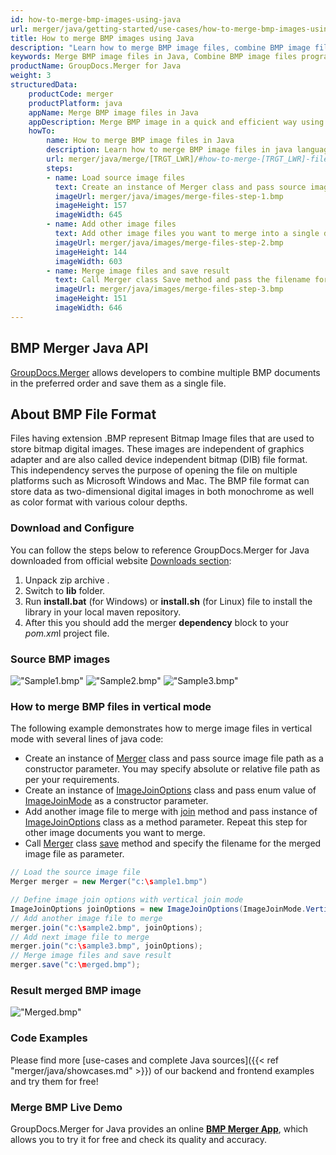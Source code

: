 ```yaml
---
id: how-to-merge-bmp-images-using-java
url: merger/java/getting-started/use-cases/how-to-merge-bmp-images-using-java
title: How to merge BMP images using Java
description: "Learn how to merge BMP image files, combine BMP image files into one file programmatically in java language using GroupDocs.Merger for Java library."
keywords: Merge BMP image files in Java, Combine BMP image files programmatically
productName: GroupDocs.Merger for Java
weight: 3
structuredData:
    productCode: merger
    productPlatform: java
    appName: Merge BMP image files in Java
    appDescription: Merge BMP image in a quick and efficient way using java language and GroupDocs.Merger for Java API, without the use of any third-party software like Microsoft or Open Office.
    howTo:
        name: How to merge BMP image files in Java 
        description: Learn how to merge BMP image files in java language and GroupDocs.Merger for Java API, without the use of any third-party software like Microsoft or Open Office.
        url: merger/java/merge/[TRGT_LWR]/#how-to-merge-[TRGT_LWR]-files-in-c
        steps:
        - name: Load source image files 
          text: Create an instance of Merger class and pass source image file path as a constructor parameter. You may specify absolute or relative file path as per your requirements. 
          imageUrl: merger/java/images/merge-files-step-1.bmp
          imageHeight: 157
          imageWidth: 645
        - name: Add other image files
          text: Add other image files you want to merge into a single document with Join method of Merger class.
          imageUrl: merger/java/images/merge-files-step-2.bmp
          imageHeight: 144
          imageWidth: 603
        - name: Merge image files and save result 
          text: Call Merger class Save method and pass the filename for the resultant image file as parameter.
          imageUrl: merger/java/images/merge-files-step-3.bmp
          imageHeight: 151
          imageWidth: 646
---
```


## BMP Merger Java API

[GroupDocs.Merger](https://products.groupdocs.com/merger/java) allows developers to combine multiple BMP documents in the preferred order and save them as a single file.

## About BMP File Format

Files having extension .BMP represent Bitmap Image files that are used to store bitmap digital images. These images are independent of graphics adapter and are also called device independent bitmap (DIB) file format. This independency serves the purpose of opening the file on multiple platforms such as Microsoft Windows and Mac. The BMP file format can store data as two-dimensional digital images in both monochrome as well as color format with various colour depths.

### Download and Configure

You can follow the steps below to reference GroupDocs.Merger for Java downloaded from official website [Downloads section](https://downloads.groupdocs.com/merger/java):

1. Unpack zip archive .
2. Switch to **lib** folder.
3. Run **install.bat** (for Windows) or **install.sh** (for Linux) file to install the library in your local maven repository.
4. After this you should add the merger **dependency** block to your *pom.xm*l project file.

### Source BMP images

!["Sample1.bmp"](/merger/java/images/jpg/sample1.jpg)
!["Sample2.bmp"](/merger/java/images/jpg/sample2.jpg)
!["Sample3.bmp"](/merger/java/images/jpg/sample3.jpg)

### How to merge BMP files in vertical mode

The following example demonstrates how to merge image files in vertical mode with several lines of java code:

* Create an instance of [Merger](https://reference.groupdocs.com/merger/java/com.groupdocs.merger/Merger) class and pass source image file path as a constructor parameter. You may specify absolute or relative file path as per your requirements.
* Create an instance of [ImageJoinOptions](https://reference.groupdocs.com/merger/java/com.groupdocs.merger.domain.options/ImageJoinOptions) class and pass enum value of [ImageJoinMode](https://reference.groupdocs.com/merger/java/com.groupdocs.merger.domain.options/ImageJoinMode) as a constructor parameter.
* Add another image file to merge with [join](https://reference.groupdocs.com/merger/java/com.groupdocs.merger/Merger#join(java.io.InputStream)) method and pass instance of [ImageJoinOptions](https://reference.groupdocs.com/merger/java/com.groupdocs.merger.domain.options/ImageJoinOptions) class as a method parameter. Repeat this step for other image documents you want to merge.
* Call [Merger](https://reference.groupdocs.com/merger/java/com.groupdocs.merger/Merger) class [save](https://reference.groupdocs.com/merger/java/com.groupdocs.merger/Merger#save(java.io.OutputStream)) method and specify the filename for the merged image file as parameter.

```java
// Load the source image file
Merger merger = new Merger("c:\sample1.bmp")

// Define image join options with vertical join mode
ImageJoinOptions joinOptions = new ImageJoinOptions(ImageJoinMode.Vertical);
// Add another image file to merge
merger.join("c:\sample2.bmp", joinOptions);
// Add next image file to merge
merger.join("c:\sample3.bmp", joinOptions);
// Merge image files and save result
merger.save("c:\merged.bmp");
```

### Result merged BMP image

!["Merged.bmp"](/merger/java/images/jpg/merged_vertical.jpg)

### Code Examples

Please find more [use-cases and complete Java sources]({{< ref "merger/java/showcases.md" >}}) of our backend and frontend examples and try them for free!

### Merge BMP Live Demo

GroupDocs.Merger for Java provides an online [**BMP Merger App**](https://products.groupdocs.app/images/bmp), which allows you to try it for free and check its quality and accuracy.